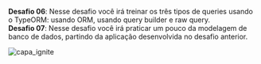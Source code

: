 **Desafio 06**: Nesse desafio você irá treinar os três tipos de queries usando o TypeORM: usando ORM, usando query builder e raw query. </br>
**Desafio 07**: Nesse desafio você irá praticar um pouco da modelagem de banco de dados, partindo da aplicação desenvolvida no desafio anterior. 

![capa_ignite](https://user-images.githubusercontent.com/61475431/116741991-27706800-a9cd-11eb-989b-ce0c6f7c6a30.png)

